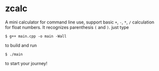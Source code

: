 # zcalc

A mini calculator for command line use, support basic `+`, `-`, `*`, `/` calculation for float numbers. It recognizes parenthesis `(` and `)`.
just type

`$ g++ main.cpp -o main -Wall`

to build and run

`$ ./main`

to start your journey!
